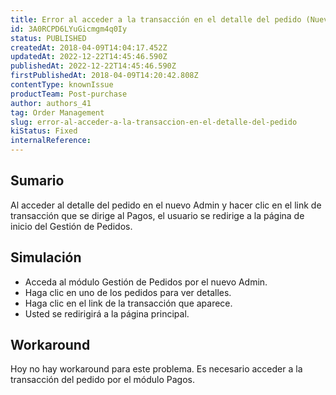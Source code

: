 ```yaml
---
title: Error al acceder a la transacción en el detalle del pedido (Nuevo Admin)
id: 3A0RCPD6LYuGicmgm4q0Iy
status: PUBLISHED
createdAt: 2018-04-09T14:04:17.452Z
updatedAt: 2022-12-22T14:45:46.590Z
publishedAt: 2022-12-22T14:45:46.590Z
firstPublishedAt: 2018-04-09T14:20:42.808Z
contentType: knownIssue
productTeam: Post-purchase
author: authors_41
tag: Order Management
slug: error-al-acceder-a-la-transaccion-en-el-detalle-del-pedido
kiStatus: Fixed
internalReference: 
---
```


## Sumario

Al acceder al detalle del pedido en el nuevo Admin y hacer clic en el link de transacción que se dirige al Pagos, el usuario se redirige a la página de inicio del Gestión de Pedidos.

## Simulación

- Acceda al módulo Gestión de Pedidos por el nuevo Admin.
- Haga clic en uno de los pedidos para ver detalles.
- Haga clic en el link de la transacción que aparece.
- Usted se redirigirá a la página principal.

## Workaround

Hoy no hay workaround para este problema. Es necesario acceder a la transacción del pedido por el módulo Pagos.

